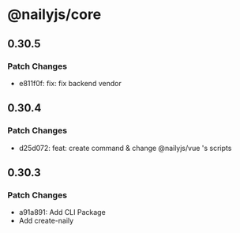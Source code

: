 # @nailyjs/core

## 0.30.5

### Patch Changes

- e811f0f: fix: fix backend vendor

## 0.30.4

### Patch Changes

- d25d072: feat: create command & change @nailyjs/vue 's scripts

## 0.30.3

### Patch Changes

- a91a891: Add CLI Package
- Add create-naily
